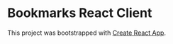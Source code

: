 # Bookmarks React Client

This project was bootstrapped with [Create React App](https://github.com/facebook/create-react-app).
